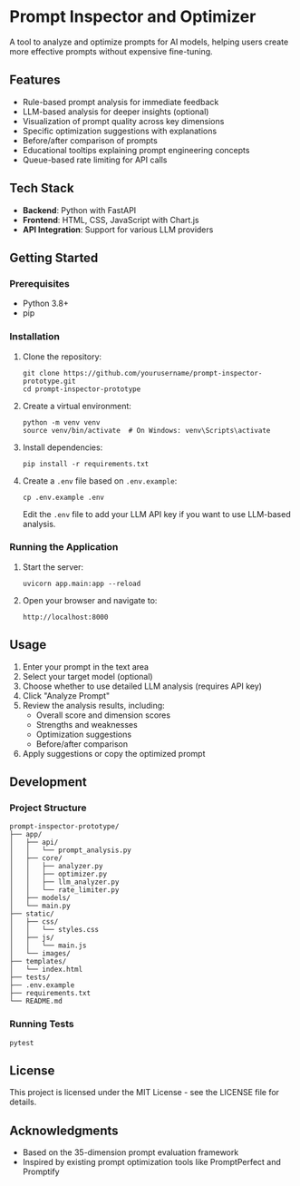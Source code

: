 # Prompt Inspector and Optimizer

A tool to analyze and optimize prompts for AI models, helping users create more effective prompts without expensive fine-tuning.

## Features

- Rule-based prompt analysis for immediate feedback
- LLM-based analysis for deeper insights (optional)
- Visualization of prompt quality across key dimensions
- Specific optimization suggestions with explanations
- Before/after comparison of prompts
- Educational tooltips explaining prompt engineering concepts
- Queue-based rate limiting for API calls

## Tech Stack

- **Backend**: Python with FastAPI
- **Frontend**: HTML, CSS, JavaScript with Chart.js
- **API Integration**: Support for various LLM providers

## Getting Started

### Prerequisites

- Python 3.8+
- pip

### Installation

1. Clone the repository:
   ```
   git clone https://github.com/yourusername/prompt-inspector-prototype.git
   cd prompt-inspector-prototype
   ```

2. Create a virtual environment:
   ```
   python -m venv venv
   source venv/bin/activate  # On Windows: venv\Scripts\activate
   ```

3. Install dependencies:
   ```
   pip install -r requirements.txt
   ```

4. Create a `.env` file based on `.env.example`:
   ```
   cp .env.example .env
   ```
   Edit the `.env` file to add your LLM API key if you want to use LLM-based analysis.

### Running the Application

1. Start the server:
   ```
   uvicorn app.main:app --reload
   ```

2. Open your browser and navigate to:
   ```
   http://localhost:8000
   ```

## Usage

1. Enter your prompt in the text area
2. Select your target model (optional)
3. Choose whether to use detailed LLM analysis (requires API key)
4. Click "Analyze Prompt"
5. Review the analysis results, including:
   - Overall score and dimension scores
   - Strengths and weaknesses
   - Optimization suggestions
   - Before/after comparison
6. Apply suggestions or copy the optimized prompt

## Development

### Project Structure

```
prompt-inspector-prototype/
├── app/
│   ├── api/
│   │   └── prompt_analysis.py
│   ├── core/
│   │   ├── analyzer.py
│   │   ├── optimizer.py
│   │   ├── llm_analyzer.py
│   │   └── rate_limiter.py
│   ├── models/
│   └── main.py
├── static/
│   ├── css/
│   │   └── styles.css
│   ├── js/
│   │   └── main.js
│   └── images/
├── templates/
│   └── index.html
├── tests/
├── .env.example
├── requirements.txt
└── README.md
```

### Running Tests

```
pytest
```

## License

This project is licensed under the MIT License - see the LICENSE file for details.

## Acknowledgments

- Based on the 35-dimension prompt evaluation framework
- Inspired by existing prompt optimization tools like PromptPerfect and Promptify
